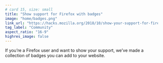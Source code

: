```yaml
---
# card 15, size: small
title: "Show support for Firefox with badges"
image: "home/badges.png"
link_url: "https://hacks.mozilla.org/2018/10/show-your-support-for-firefox-with-new-badges/?utm_source=www.mozilla.org&utm_medium=referral&utm_campaign=homepage&utm_content=card"
tag_label: "Community"
aspect_ratio: "16-9"
highres_image: false
---
```

If you’re a Firefox user and want to show your support, we’ve made a collection of badges you can add to your website.
